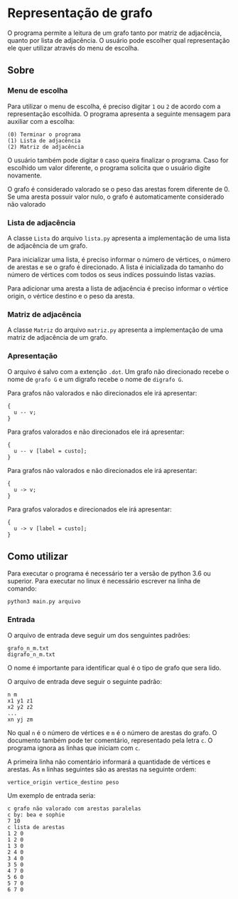 # Representação de grafo

O programa permite a leitura de um grafo tanto por matriz de adjacência, quanto por lista de adjacência. O usuário pode escolher qual representação ele quer utilizar através do menu de escolha.

## Sobre
### Menu de escolha

Para utilizar o menu de escolha, é preciso digitar `1` ou `2` de acordo com a representação escolhida. O programa apresenta a seguinte mensagem para auxiliar com a escolha:

```
(0) Terminar o programa
(1) Lista de adjacência
(2) Matriz de adjacência
```
O usuário também pode digitar `0` caso queira finalizar o programa. Caso for escolhido um valor diferente, o programa solicita que o usuário digite novamente.

O grafo é considerado valorado se o peso das arestas forem diferente de 0. Se uma aresta possuir valor nulo, o grafo é automaticamente considerado não valorado

### Lista de adjacência

A classe `Lista` do arquivo `lista.py` apresenta a implementação de uma lista de adjacência de um grafo. 

Para inicializar uma lista, é preciso informar o número de vértices, o número de arestas e se o grafo é direcionado. A lista é inicializada do tamanho do número de vértices com todos os seus indíces possuindo listas vazias.

Para adicionar uma aresta a lista de adjacência é preciso informar o vértice origin, o vértice destino e o peso da aresta. 


### Matriz de adjacência

A classe `Matriz` do arquivo `matriz.py` apresenta a implementação de uma matriz de adjacência de um grafo. 

### Apresentação
O arquivo é salvo com a extenção `.dot`. Um grafo não direcionado recebe o nome de `grafo G` e um digrafo recebe o nome de `digrafo G`.

Para grafos não valorados e não direcionados ele irá apresentar:
```
{
  u -- v;
}
```

Para grafos valorados e não direcionados ele irá apresentar:
```
{
  u -- v [label = custo];
}
```

Para grafos não valorados e não direcionados ele irá apresentar:
```
{
  u -> v;
}
```

Para grafos valorados e direcionados ele irá apresentar:
```
{
  u -> v [label = custo];
}
```

## Como utilizar
Para executar o programa é necessário ter a versão de python 3.6 ou superior. Para executar no linux é necessário escrever na linha de comando:

```
python3 main.py arquivo
```

### Entrada

O arquivo de entrada deve seguir um dos senguintes padrões:
```
grafo_n_m.txt
digrafo_n_m.txt
```

O nome é importante para identificar qual é o tipo de grafo que sera lido. 

O arquivo de entrada deve seguir o seguinte padrão:
```
n m 
x1 y1 z1
x2 y2 z2
...
xn yj zm
```

No qual `n` é o número de vértices e `m` é o número de arestas do grafo. O documento também pode ter comentário, representado pela letra `c`. O programa ignora as linhas que iniciam com `c`.

A primeira linha não comentário informará a quantidade de vértices e arestas. As `m` linhas seguintes são as arestas na seguinte ordem:

```
vertice_origin vertice_destino peso 
```

Um exemplo de entrada seria:
```
c grafo não valorado com arestas paralelas
c by: bea e sophie
7 10
c lista de arestas
1 2 0
1 2 0
1 3 0
2 4 0
3 4 0
3 5 0
4 7 0
5 6 0
5 7 0
6 7 0
```